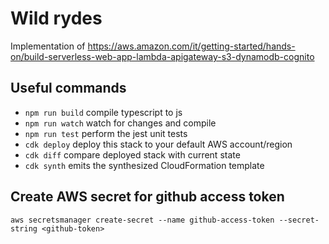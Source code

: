 # Wild rydes

Implementation of https://aws.amazon.com/it/getting-started/hands-on/build-serverless-web-app-lambda-apigateway-s3-dynamodb-cognito

## Useful commands

- `npm run build` compile typescript to js
- `npm run watch` watch for changes and compile
- `npm run test` perform the jest unit tests
- `cdk deploy` deploy this stack to your default AWS account/region
- `cdk diff` compare deployed stack with current state
- `cdk synth` emits the synthesized CloudFormation template

## Create AWS secret for github access token

```
aws secretsmanager create-secret --name github-access-token --secret-string <github-token>
```
